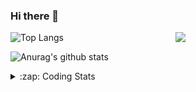 ### Hi there 👋

<!--
**tao8687/tao8687** is a ✨ _special_ ✨ repository because its `README.md` (this file) appears on your GitHub profile.

Here are some ideas to get you started:

- 🔭 I’m currently working on ...
- 🌱 I’m currently learning ...
- 👯 I’m looking to collaborate on ...
- 🤔 I’m looking for help with ...
- 💬 Ask me about ...
- 📫 How to reach me: ...
- 😄 Pronouns: ...
- ⚡ Fun fact: ...
-->

<img align='right' src="https://media.giphy.com/media/M9gbBd9nbDrOTu1Mqx/giphy.gif" width="240">

  
![Top Langs](https://github-readme-stats.vercel.app/api/top-langs/?username=tao8687&layout=compact&title_color=23238E&text_color=A67D3D)

![Anurag's github stats](https://github-readme-stats.vercel.app/api?username=tao8687&show_icons=true&&text_color=A67D3D&title_color=23238E&show_icons=false&count_private=true&hide=stars)

<details>
  <summary>:zap: Coding Stats</summary>
  <br>
    
<!--START_SECTION:waka-->
![Code Time](http://img.shields.io/badge/Code%20Time-1%2C619%20hrs%2021%20mins-blue)

![Profile Views](http://img.shields.io/badge/Profile%20Views-1-blue)

**🐱 My GitHub Data** 

> 📦 1.5 MB Used in GitHub's Storage 
 > 
> 🏆 203 Contributions in the Year 2024
 > 
> 🚫 Not Opted to Hire
 > 
> 📜 54 Public Repositories 
 > 
> 🔑 25 Private Repositories 
 > 
**I'm an Early 🐤** 

```text
🌞 Morning                1432 commits        ██████████████████████░░░   87.32 % 
🌆 Daytime                87 commits          █░░░░░░░░░░░░░░░░░░░░░░░░   05.30 % 
🌃 Evening                117 commits         ██░░░░░░░░░░░░░░░░░░░░░░░   07.13 % 
🌙 Night                  4 commits           ░░░░░░░░░░░░░░░░░░░░░░░░░   00.24 % 
```
📅 **I'm Most Productive on Wednesday** 

```text
Monday                   236 commits         ████░░░░░░░░░░░░░░░░░░░░░   14.39 % 
Tuesday                  223 commits         ███░░░░░░░░░░░░░░░░░░░░░░   13.60 % 
Wednesday                290 commits         ████░░░░░░░░░░░░░░░░░░░░░   17.68 % 
Thursday                 215 commits         ███░░░░░░░░░░░░░░░░░░░░░░   13.11 % 
Friday                   233 commits         ████░░░░░░░░░░░░░░░░░░░░░   14.21 % 
Saturday                 226 commits         ███░░░░░░░░░░░░░░░░░░░░░░   13.78 % 
Sunday                   217 commits         ███░░░░░░░░░░░░░░░░░░░░░░   13.23 % 
```


📊 **This Week I Spent My Time On** 

```text
🕑︎ Time Zone: Asia/Shanghai

💬 Programming Languages: 
C++                      12 hrs 14 mins      ████████████░░░░░░░░░░░░░   49.60 % 
YAML                     2 hrs 51 mins       ███░░░░░░░░░░░░░░░░░░░░░░   11.61 % 
Other                    2 hrs 21 mins       ██░░░░░░░░░░░░░░░░░░░░░░░   09.53 % 
Markdown                 1 hr 41 mins        ██░░░░░░░░░░░░░░░░░░░░░░░   06.83 % 
Python                   1 hr 31 mins        ██░░░░░░░░░░░░░░░░░░░░░░░   06.20 % 

🔥 Editors: 
VS Code                  24 hrs 41 mins      █████████████████████████   100.00 % 

🐱‍💻 Projects: 
xju-robot                13 hrs 26 mins      ██████████████░░░░░░░░░░░   54.47 % 
workspace                5 hrs 29 mins       ██████░░░░░░░░░░░░░░░░░░░   22.23 % 
ros_motion_planning      1 hr 23 mins        █░░░░░░░░░░░░░░░░░░░░░░░░   05.62 % 
tami_ws                  1 hr 1 min          █░░░░░░░░░░░░░░░░░░░░░░░░   04.13 % 
cartographer_ros         54 mins             █░░░░░░░░░░░░░░░░░░░░░░░░   03.66 % 

💻 Operating System: 
Linux                    24 hrs 41 mins      █████████████████████████   100.00 % 
```

**I Mostly Code in C++** 

```text
C++                      10 repos            ███████░░░░░░░░░░░░░░░░░░   29.41 % 
Python                   10 repos            ███████░░░░░░░░░░░░░░░░░░   29.41 % 
JavaScript               2 repos             █░░░░░░░░░░░░░░░░░░░░░░░░   05.88 % 
Batchfile                1 repo              █░░░░░░░░░░░░░░░░░░░░░░░░   02.94 % 
HTML                     1 repo              █░░░░░░░░░░░░░░░░░░░░░░░░   02.94 % 
```



**Timeline**

![Lines of Code chart](https://raw.githubusercontent.com/tao8687/tao8687/master/assets/bar_graph.png)


 Last Updated on 12/07/2024 01:20:10 UTC
<!--END_SECTION:waka-->
</details>
